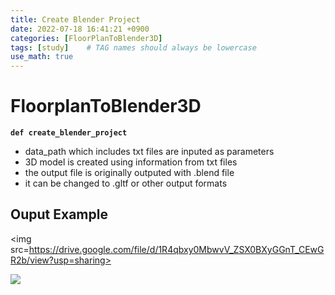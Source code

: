 ```yaml
---
title: Create Blender Project
date: 2022-07-18 16:41:21 +0900
categories: [FloorPlanToBlender3D]
tags: [study]    # TAG names should always be lowercase
use_math: true
---
```


# **FloorplanToBlender3D** 

**`def create_blender_project`**
- data_path which includes txt files are inputed as parameters
- 3D model is created using information from txt files
- the output file is originally outputed with .blend file
- it can be changed to .gltf or other output formats

## Ouput Example

<img src=https://drive.google.com/file/d/1R4qbxy0MbwvV_ZSX0BXyGGnT_CEwGR2b/view?usp=sharing>

<img src=https://lh5.googleusercontent.com/vHMTOV-WVur4lMmUDTvpJCQtMM01NAxcw_ZUXZ9C3YnJUjC664Fw7q10P3tq6rv9rLxTlqj0lx6KH2_kHe_J%3Dw3456-h1934-rw>